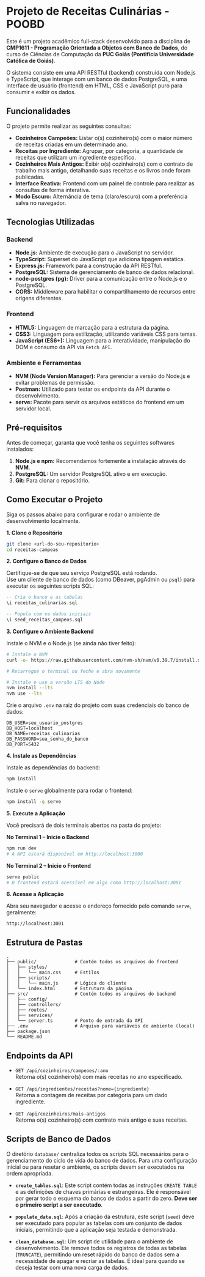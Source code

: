 # Projeto de Receitas Culinárias - POOBD

Este é um projeto acadêmico full-stack desenvolvido para a disciplina de  
**CMP1611 - Programação Orientada a Objetos com Banco de Dados**, do curso de Ciências de Computação da **PUC Goiás (Pontifícia Universidade Católica de Goiás)**.

O sistema consiste em uma API RESTful (backend) construída com Node.js e TypeScript, que interage com um banco de dados PostgreSQL, e uma interface de usuário (frontend) em HTML, CSS e JavaScript puro para consumir e exibir os dados.

## Funcionalidades

O projeto permite realizar as seguintes consultas:

* **Cozinheiros Campeões:** Listar o(s) cozinheiro(s) com o maior número de receitas criadas em um determinado ano.
* **Receitas por Ingrediente:** Agrupar, por categoria, a quantidade de receitas que utilizam um ingrediente específico.
* **Cozinheiros Mais Antigos:** Exibir o(s) cozinheiro(s) com o contrato de trabalho mais antigo, detalhando suas receitas e os livros onde foram publicadas.
* **Interface Reativa:** Frontend com um painel de controle para realizar as consultas de forma interativa.
* **Modo Escuro:** Alternância de tema (claro/escuro) com a preferência salva no navegador.

## Tecnologias Utilizadas

### Backend
* **Node.js:** Ambiente de execução para o JavaScript no servidor.
* **TypeScript:** Superset do JavaScript que adiciona tipagem estática.
* **Express.js:** Framework para a construção da API RESTful.
* **PostgreSQL:** Sistema de gerenciamento de banco de dados relacional.
* **node-postgres (pg):** Driver para a comunicação entre o Node.js e o PostgreSQL.
* **CORS:** Middleware para habilitar o compartilhamento de recursos entre origens diferentes.

### Frontend
* **HTML5:** Linguagem de marcação para a estrutura da página.
* **CSS3:** Linguagem para estilização, utilizando variáveis CSS para temas.
* **JavaScript (ES6+):** Linguagem para a interatividade, manipulação do DOM e consumo da API via `Fetch API`.

### Ambiente e Ferramentas
* **NVM (Node Version Manager):** Para gerenciar a versão do Node.js e evitar problemas de permissão.
* **Postman:** Utilizado para testar os endpoints da API durante o desenvolvimento.
* **serve:** Pacote para servir os arquivos estáticos do frontend em um servidor local.

## Pré-requisitos

Antes de começar, garanta que você tenha os seguintes softwares instalados:

1. **Node.js e npm:** Recomendamos fortemente a instalação através do **NVM**.
2. **PostgreSQL:** Um servidor PostgreSQL ativo e em execução.
3. **Git:** Para clonar o repositório.

## Como Executar o Projeto

Siga os passos abaixo para configurar e rodar o ambiente de desenvolvimento localmente.

**1. Clone o Repositório**
```bash
git clone <url-do-seu-repositorio>
cd receitas-campeas
```

**2. Configure o Banco de Dados**

Certifique-se de que seu serviço PostgreSQL está rodando.  
Use um cliente de banco de dados (como DBeaver, pgAdmin ou `psql`) para executar os seguintes scripts SQL:

```sql
-- Cria o banco e as tabelas
\i receitas_culinarias.sql

-- Popula com os dados iniciais
\i seed_receitas_campeos.sql
```

**3. Configure o Ambiente Backend**

Instale o NVM e o Node.js (se ainda não tiver feito):

```bash
# Instale o NVM
curl -o- https://raw.githubusercontent.com/nvm-sh/nvm/v0.39.7/install.sh | bash

# Recarregue o terminal ou feche e abra novamente

# Instale e use a versão LTS do Node
nvm install --lts
nvm use --lts
```

Crie o arquivo `.env` na raiz do projeto com suas credenciais do banco de dados:

```env
DB_USER=seu_usuario_postgres
DB_HOST=localhost
DB_NAME=receitas_culinarias
DB_PASSWORD=sua_senha_do_banco
DB_PORT=5432
```

**4. Instale as Dependências**

Instale as dependências do backend:

```bash
npm install
```

Instale o `serve` globalmente para rodar o frontend:

```bash
npm install -g serve
```

**5. Execute a Aplicação**

Você precisará de dois terminais abertos na pasta do projeto:

**No Terminal 1 – Inicie o Backend**
```bash
npm run dev
# A API estará disponível em http://localhost:3000
```

**No Terminal 2 – Inicie o Frontend**
```bash
serve public
# O frontend estará acessível em algo como http://localhost:3001
```

**6. Acesse a Aplicação**

Abra seu navegador e acesse o endereço fornecido pelo comando `serve`, geralmente:

```text
http://localhost:3001
```

## Estrutura de Pastas

```
.
├── public/              # Contém todos os arquivos do frontend
│   ├── styles/
│   │   └── main.css     # Estilos
│   ├── scripts/
│   │   └── main.js      # Lógica do cliente
│   └── index.html       # Estrutura da página
├── src/                 # Contém todos os arquivos do backend
│   ├── config/
│   ├── controllers/
│   ├── routes/
│   ├── services/
│   └── server.ts        # Ponto de entrada da API
├── .env                 # Arquivo para variáveis de ambiente (local)
├── package.json
└── README.md
```

## Endpoints da API

- `GET /api/cozinheiros/campeoes/:ano`  
  Retorna o(s) cozinheiro(s) com mais receitas no ano especificado.

- `GET /api/ingredientes/receitas?nome={ingrediente}`  
  Retorna a contagem de receitas por categoria para um dado ingrediente.

- `GET /api/cozinheiros/mais-antigos`  
  Retorna o(s) cozinheiro(s) com contrato mais antigo e suas receitas.

## Scripts de Banco de Dados

O diretório `database/` centraliza todos os scripts SQL necessários para o gerenciamento do ciclo de vida do banco de dados. Para uma configuração inicial ou para resetar o ambiente, os scripts devem ser executados na ordem apropriada.

* **`create_tables.sql`**: Este script contém todas as instruções `CREATE TABLE` e as definições de chaves primárias e estrangeiras. Ele é responsável por gerar todo o esquema do banco de dados a partir do zero. **Deve ser o primeiro script a ser executado**.

* **`populate_data.sql`**: Após a criação da estrutura, este script (`seed`) deve ser executado para popular as tabelas com um conjunto de dados iniciais, permitindo que a aplicação seja testada e demonstrada.

* **`clean_database.sql`**: Um script de utilidade para o ambiente de desenvolvimento. Ele remove todos os registros de todas as tabelas (`TRUNCATE`), permitindo um reset rápido do banco de dados sem a necessidade de apagar e recriar as tabelas. É ideal para quando se deseja testar com uma nova carga de dados.